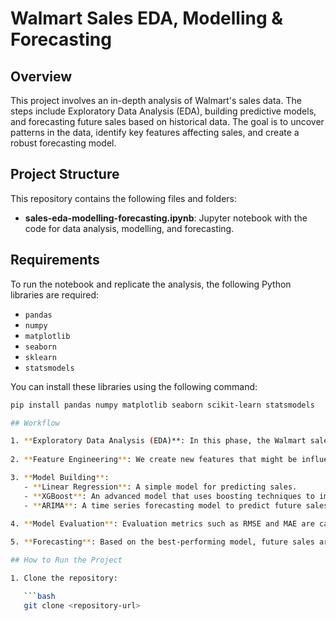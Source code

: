 # Walmart Sales EDA, Modelling & Forecasting

## Overview

This project involves an in-depth analysis of Walmart's sales data. The steps include Exploratory Data Analysis (EDA), building predictive models, and forecasting future sales based on historical data. The goal is to uncover patterns in the data, identify key features affecting sales, and create a robust forecasting model.

## Project Structure

This repository contains the following files and folders:

- **sales-eda-modelling-forecasting.ipynb**: Jupyter notebook with the code for data analysis, modelling, and forecasting.
  
## Requirements

To run the notebook and replicate the analysis, the following Python libraries are required:

- `pandas`
- `numpy`
- `matplotlib`
- `seaborn`
- `sklearn`
- `statsmodels`

You can install these libraries using the following command:

```bash
pip install pandas numpy matplotlib seaborn scikit-learn statsmodels

## Workflow

1. **Exploratory Data Analysis (EDA)**: In this phase, the Walmart sales data is explored for insights using visualizations, summary statistics, and feature analysis.
   
2. **Feature Engineering**: We create new features that might be influential for model performance, such as holiday periods, store details, and event-based promotions.

3. **Model Building**:
   - **Linear Regression**: A simple model for predicting sales.
   - **XGBoost**: An advanced model that uses boosting techniques to improve accuracy.
   - **ARIMA**: A time series forecasting model to predict future sales based on past data.
   
4. **Model Evaluation**: Evaluation metrics such as RMSE and MAE are calculated to compare model performances.

5. **Forecasting**: Based on the best-performing model, future sales are forecasted, providing actionable insights for business planning.

## How to Run the Project

1. Clone the repository:

   ```bash
   git clone <repository-url>
